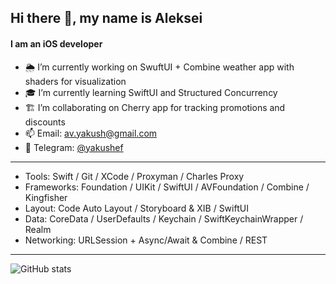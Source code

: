 ## Hi there 👋, my name is Aleksei
#### I am an iOS developer

- 🌦️ I’m currently working on SwuftUI + Combine weather app with shaders for visualization 
- 🎓 I’m currently learning SwiftUI and Structured Concurrency 
- 🏗️ I’m collaborating on Cherry app for tracking promotions and discounts
- 📫 Email: av.yakush@gmail.com
- 📲 Telegram: [@yakushef](https://t.me/yakushef)

---

- Tools:  Swift / Git / XCode / Proxyman / Charles Proxy
- Frameworks:   Foundation / UIKit / SwiftUI / AVFoundation / Combine / Kingfisher
- Layout:   Code Auto Layout / Storyboard & XIB / SwiftUI
- Data:   CoreData / UserDefaults / Keychain / SwiftKeychainWrapper / Realm
- Networking:   URLSession + Async/Await & Combine / REST

---

![GitHub stats](https://github-readme-stats.vercel.app/api?username=yakushef&show_icons=true)  

